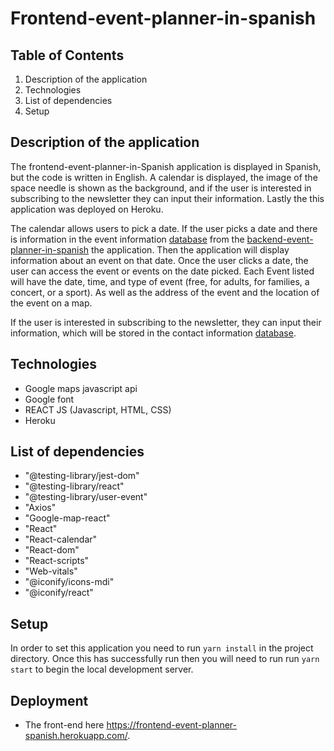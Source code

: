 # Frontend-event-planner-in-spanish
## Table of Contents 
1. Description of the application
2. Technologies 
3. List of dependencies
4. Setup
 
## Description of the application
The frontend-event-planner-in-Spanish application is displayed in Spanish, but the code is written in English.  A calendar is displayed, the image of the space needle is shown as the background, and if the user is interested in subscribing to the newsletter they can input their information. Lastly the this application was deployed on Heroku.

The calendar allows users to pick a date. If the user picks a date and there is information in the event information [database](https://backend-event-planner-spanish.herokuapp.com/event_info) from the [backend-event-planner-in-spanish](https://github.com/nancy-lee89/backend-event-planner-in-spanish)
the application. Then the application will display information about an event on that date. Once the user clicks a date, the user can access the event or events on the date picked. Each Event listed will have the date, time, and type of event (free, for adults, for families, a concert, or a sport). As well as the address of the event and the location of the event on a map. 

If the user is interested in subscribing to the newsletter, they can input their information, which will be stored in the contact information [database](https://backend-event-planner-spanish.herokuapp.com/contact_info). 


## Technologies

- Google maps javascript api
- Google font
- REACT JS (Javascript, HTML, CSS) 
- Heroku

## List of dependencies 
- "@testing-library/jest-dom"
- "@testing-library/react"
- "@testing-library/user-event"
- "Axios"
- "Google-map-react"
- "React"
- "React-calendar"
- "React-dom"
- "React-scripts"
- "Web-vitals"
- "@iconify/icons-mdi"   
- "@iconify/react"


## Setup 
In order to set this application you need to run `yarn install` in the project directory.  Once this has successfully run then you will need to run run `yarn start` to begin the local development server. 

## Deployment 
- The front-end here https://frontend-event-planner-spanish.herokuapp.com/.




